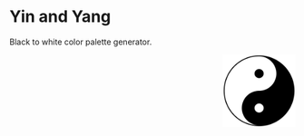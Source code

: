 # Yin and Yang

Black to white color palette generator.

<img width="128" height="128" align="right" src="./assets/origin.png" alt="Yin and Yang" />
